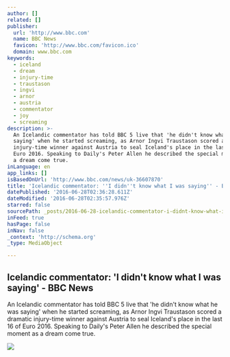 ```yaml
---
author: []
related: []
publisher:
  url: 'http://www.bbc.com'
  name: BBC News
  favicon: 'http://www.bbc.com/favicon.ico'
  domain: www.bbc.com
keywords:
  - iceland
  - dream
  - injury-time
  - traustason
  - ingvi
  - arnor
  - austria
  - commentator
  - joy
  - screaming
description: >-
  An Icelandic commentator has told BBC 5 live that 'he didn't know what he was
  saying' when he started screaming, as Arnor Ingvi Traustason scored a dramatic
  injury-time winner against Austria to seal Iceland's place in the last 16 of
  Euro 2016. Speaking to Daily's Peter Allen he described the special moment as
  a dream come true.
inLanguage: en
app_links: []
isBasedOnUrl: 'http://www.bbc.com/news/uk-36607870'
title: 'Icelandic commentator: ''I didn''t know what I was saying'' - BBC News'
datePublished: '2016-06-28T02:36:28.611Z'
dateModified: '2016-06-28T02:35:57.976Z'
starred: false
sourcePath: _posts/2016-06-28-icelandic-commentator-i-didnt-know-what-i-was-saying-b.md
inFeed: true
hasPage: false
inNav: false
_context: 'http://schema.org'
_type: MediaObject

---
```

<article style=""><h1>Icelandic commentator: 'I didn't know what I was saying' - BBC News</h1><p>An Icelandic commentator has told BBC 5 live that 'he didn't know what he was saying' when he started screaming, as Arnor Ingvi Traustason scored a dramatic injury-time winner against Austria to seal Iceland's place in the last 16 of Euro 2016. Speaking to Daily's Peter Allen he described the special moment as a dream come true.</p><img src="http://ichef.bbci.co.uk/news/1024/cpsprodpb/3973/production/_90070741_p03z6wph.jpg" /></article>